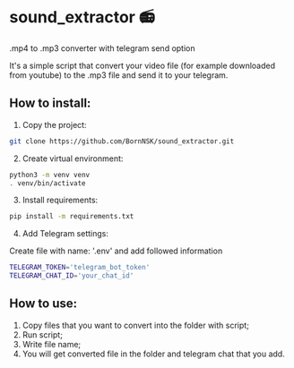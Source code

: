 # sound_extractor :radio:
.mp4 to .mp3 converter with telegram send option

It's a simple script that convert your video file (for example downloaded from youtube) to the .mp3 file and send it to your telegram.

## How to install:
1. Copy the project:
```sh
git clone https://github.com/BornNSK/sound_extractor.git
```
2. Create virtual environment:
```sh
python3 -m venv venv
. venv/bin/activate
```
3. Install requirements:
```sh
pip install -m requirements.txt
```
4. Add Telegram settings:

Create file with name: '.env' and add followed information
```sh
TELEGRAM_TOKEN='telegram_bot_token'
TELEGRAM_CHAT_ID='your_chat_id'
```

## How to use:
1. Copy files that you want to convert into the folder with script;
2. Run script;
3. Write file name;
4. You will get converted file in the folder and telegram chat that you add.
